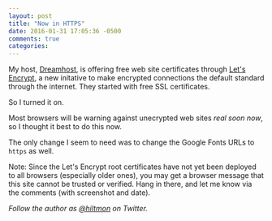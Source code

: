 ```yaml
---
layout: post
title: "Now in HTTPS"
date: 2016-01-31 17:05:36 -0500
comments: true
categories: 
---
```


My host, [Dreamhost](https://www.dreamhost.com/), is offering free web site certificates through [Let's Encrypt](https://letsencrypt.org), a new initative to make encrypted connections the default standard through the internet. They started with free SSL certificates.

So I turned it on.

Most browsers will be warning against unecrypted web sites *real soon now*, so I thought it best to do this now. 

The only change I seem to need was to change the Google Fonts URLs to `https` as well.

<span class="light">Note: Since the Let's Encrypt root certificates have not yet been deployed to all browsers (especially older ones), you may get a browser message that this site cannot be trusted or verified. Hang in there, and let me know via the comments (with screenshot and date).</span>

*Follow the author as [@hiltmon](http://https://twitter.com/hiltmon) on Twitter.*
